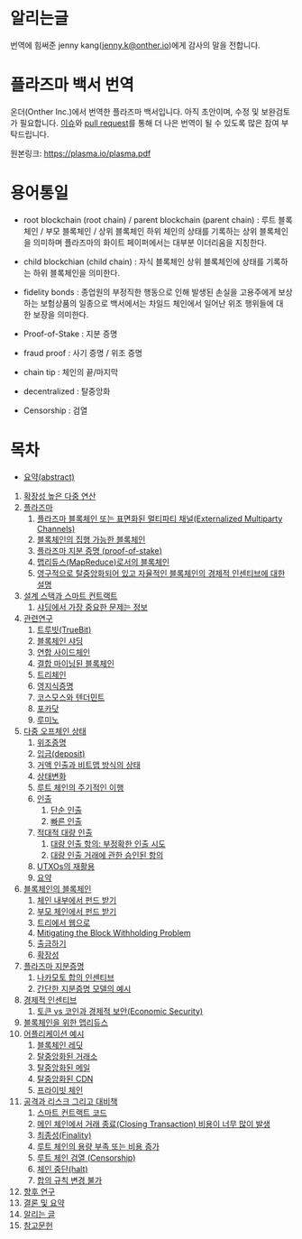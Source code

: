 # 알리는글

번역에 힘써준 jenny kang(jenny.k@onther.io)에게 감사의 말을 전합니다.

# 플라즈마 백서 번역

온더(Onther Inc.)에서 번역한 플라즈마 백서입니다.
아직 초안이며, 수정 및 보완검토가 필요합니다. [이슈](https://github.com/Onther-Tech/plasma-korea/issues)와 [pull request](https://github.com/Onther-Tech/plasma-korea/pulls)를 통해 더 나은 번역이 될 수 있도록 많은 참여 부탁드립니다.

원본링크: https://plasma.io/plasma.pdf

# 용어통일

* root blockchain (root chain) / parent blockchain (parent chain)
: 루트 블록체인 / 부모 블록체인 / 상위 블록체인
하위 체인의 상태를 기록하는 상위 블록체인을 의미하며 플라즈마의 화이트 페이퍼에서는 대부분 이더리움을 지칭한다.

* child blockchian (child chain) : 자식 블록체인
상위 블록체인에 상태를 기록하는 하위 블록체인을 의미한다.

* fidelity bonds : 종업원의 부정직한 행동으로 인해 발생된 손실을 고용주에게 보상하는 보험상품의 일종으로 백서에서는 차일드 체인에서 일어난 위조 행위들에 대한 보장을 의미한다. 

* Proof-of-Stake : 지분 증명
* fraud proof : 사기 증명 / 위조 증명
* chain tip : 체인의 끝/마지막
* decentralized : 탈중앙화
* Censorship : 검열


# 목차

* [요약(abstract)](https://github.com/Onther-Tech/plasma-korea/blob/master/abstract.md)

1. [확장성 높은 다중 연산](https://github.com/Onther-Tech/plasma-korea/blob/master/1_Scalable_Multi-Party_Computation.md)
2. [플라즈마](https://github.com/Onther-Tech/plasma-korea/blob/master/2_Plasma.md)
   1. [플라즈마 블록체인 또는 표면화된 멀티파티 채널(Externalized Multiparty Channels)](https://github.com/Onther-Tech/plasma-korea/blob/master/2_Plasma.md#%ED%94%8C%EB%9D%BC%EC%A6%88%EB%A7%88-%EB%B8%94%EB%A1%9D%EC%B2%B4%EC%9D%B8-%EB%98%90%EB%8A%94-%ED%91%9C%EB%A9%B4%ED%99%94%EB%90%9C-%EB%A9%80%ED%8B%B0%ED%8C%8C%ED%8B%B0-%EC%B1%84%EB%84%90externalized-multiparty-channels)
   2. [블록체인의 집행 가능한 블록체인](https://github.com/Onther-Tech/plasma-korea/blob/master/2_Plasma.md#%EB%B8%94%EB%A1%9D%EC%B2%B4%EC%9D%B8%EC%9D%98-%EC%A7%91%ED%96%89-%EA%B0%80%EB%8A%A5%ED%95%9C-%EB%B8%94%EB%A1%9D%EC%B2%B4%EC%9D%B8)
   3. [플라즈마 지분 증명 (proof-of-stake)](https://github.com/Onther-Tech/plasma-korea/blob/master/2_Plasma.md#plasma-%EC%A7%80%EB%B6%84-%EC%A6%9D%EB%AA%85-proof-of-stake)
   4. [맵리듀스(MapReduce)로서의 블록체인](https://github.com/Onther-Tech/plasma-korea/blob/master/2_Plasma.md#mapreduce%EB%A1%9C%EC%84%9C%EC%9D%98-%EB%B8%94%EB%A1%9D%EC%B2%B4%EC%9D%B8)
   5. [영구적으로 탈중앙화되어 있고 자율적인 블록체인의 경제적 인센티브에 대한 설명](https://github.com/Onther-Tech/plasma-korea/blob/master/2_Plasma.md#%EC%98%81%EA%B5%AC%EC%A0%81%EC%9C%BC%EB%A1%9C-%ED%83%88%EC%A4%91%EC%95%99%ED%99%94-%EB%90%98%EC%96%B4%EC%9E%88%EA%B3%A0-%EC%9E%90%EC%9C%A8%EC%A0%81%EC%9D%B8-%EB%B8%94%EB%A1%9D%EC%B2%B4%EC%9D%B8%EC%9D%98-%EA%B2%BD%EC%A0%9C%EC%A0%81-%EC%9D%B8%EC%84%BC%ED%8B%B0%EB%B8%8C%EC%97%90-%EB%8C%80%ED%95%9C-%EC%84%A4%EB%AA%85)
3. [설계 스택과 스마트 컨트랙트](https://github.com/Onther-Tech/plasma-korea/blob/master/3_Design_Stack_and_Smart_Contracts.MD)
   1. [샤딩에서 가장 중요한 문제는 정보](https://github.com/Onther-Tech/plasma-korea/blob/master/3_Design_Stack_and_Smart_Contracts.MD#%EC%83%A4%EB%94%A9%EC%97%90%EC%84%9C-%EA%B0%80%EC%9E%A5-%EC%A4%91%EC%9A%94%ED%95%9C-%EB%AC%B8%EC%A0%9C%EB%8A%94-%EC%A0%95%EB%B3%B4)
4. [관련연구](https://github.com/Onther-Tech/plasma-korea/blob/master/4_Related_Work.md)
   1. [트루빗(TrueBit)](https://github.com/Onther-Tech/plasma-korea/blob/master/4_Related_Work.md#%ED%8A%B8%EB%A3%A8%EB%B9%97truebit)
   2. [블록체인 샤딩](https://github.com/Onther-Tech/plasma-korea/blob/master/4_Related_Work.md#%EB%B8%94%EB%A1%9D%EC%B2%B4%EC%9D%B8-%EC%83%A4%EB%94%A9)
   3. [연합 사이드체인](https://github.com/Onther-Tech/plasma-korea/blob/master/4_Related_Work.md#%EC%97%B0%ED%95%A9-%EC%82%AC%EC%9D%B4%EB%93%9C%EC%B2%B4%EC%9D%B8)
   4. [결합 마이닝된 블록체인](https://github.com/Onther-Tech/plasma-korea/blob/master/4_Related_Work.md#%EA%B2%B0%ED%95%A9%EB%A7%88%EC%9D%B4%EB%8B%9D%EB%90%9C-%EB%B8%94%EB%A1%9D%EC%B2%B4%EC%9D%B8merge-mined-blockchain)
   5. [트리체인](https://github.com/Onther-Tech/plasma-korea/blob/master/4_Related_Work.md#%ED%8A%B8%EB%A6%AC%EC%B2%B4%EC%9D%B8)
   6. [영지식증명](https://github.com/Onther-Tech/plasma-korea/blob/master/4_Related_Work.md#%EC%98%81%EC%A7%80%EC%8B%9D%EC%A6%9D%EB%AA%85zk-snark-%EB%B0%8F-zk-stark)
   7. [코스모스와 텐더민트](https://github.com/Onther-Tech/plasma-korea/blob/master/4_Related_Work.md#%EC%BD%94%EC%8A%A4%EB%AA%A8%EC%8A%A4%EC%99%80-%ED%85%90%EB%8D%94%EB%AF%BC%ED%8A%B8)
   8. [포카닷](https://github.com/Onther-Tech/plasma-korea/blob/master/4_Related_Work.md#%ED%8F%AC%EC%B9%B4%EB%8B%B7)
   9. [루미노](https://github.com/Onther-Tech/plasma-korea/blob/master/4_Related_Work.md#%EB%A3%A8%EB%AF%B8%EB%85%B8)
5. [다중 오프체인 상태](https://github.com/Onther-Tech/plasma-korea/blob/master/5_Multiparty_Off-Chain_State.md)
   1. [위조증명](https://github.com/Onther-Tech/plasma-korea/blob/master/5_Multiparty_Off-Chain_State.md#%EC%9C%84%EC%A1%B0%EC%A6%9D%EB%AA%85)
   2. [입금(deposit)](https://github.com/Onther-Tech/plasma-korea/blob/master/5_Multiparty_Off-Chain_State.md#%EC%9E%85%EA%B8%88deposit)
   3. [거액 인출과 비트맵 방식의 상태](https://github.com/Onther-Tech/plasma-korea/blob/master/5_Multiparty_Off-Chain_State.md#%EA%B1%B0%EC%95%A1-%EC%9D%B8%EC%B6%9C%EA%B3%BC-%EB%B9%84%ED%8A%B8%EB%A7%B5-%EB%B0%A9%EC%8B%9D%EC%9D%98-%EC%83%81%ED%83%9C)
   4. [상태변화](https://github.com/Onther-Tech/plasma-korea/blob/master/5_Multiparty_Off-Chain_State.md#%EC%83%81%ED%83%9C%EB%B3%80%ED%99%94)
   5. [루트 체인의 주기적인 이행](https://github.com/Onther-Tech/plasma-korea/blob/master/5_Multiparty_Off-Chain_State.md#%EB%A3%A8%ED%8A%B8-%EC%B2%B4%EC%9D%B8%EC%97%90-%EC%A3%BC%EA%B8%B0%EC%A0%81%EC%9D%B8-%EC%9D%B4%ED%96%89)
   6. [인출](https://github.com/Onther-Tech/plasma-korea/blob/master/5_Multiparty_Off-Chain_State.md#%EC%9D%B8%EC%B6%9C)
      1. [단순 인출](https://github.com/Onther-Tech/plasma-korea/blob/master/5_Multiparty_Off-Chain_State.md#%EA%B0%84%EB%8B%A8%ED%95%9C-%EC%9D%B8%EC%B6%9C)
      2. [빠른 인출](https://github.com/Onther-Tech/plasma-korea/blob/master/5_Multiparty_Off-Chain_State.md#%EB%B9%A0%EB%A5%B8-%EC%9D%B8%EC%B6%9C)
   7. [적대적 대량 인출](https://github.com/Onther-Tech/plasma-korea/blob/master/5_Multiparty_Off-Chain_State.md#%EC%A0%81%EB%8C%80%EC%A0%81-%EB%8C%80%EB%9F%89-%EC%9D%B8%EC%B6%9C)
      1. [대량 인출 항의: 부정확한 인출 시도](https://github.com/Onther-Tech/plasma-korea/blob/master/5_Multiparty_Off-Chain_State.md#%EB%8C%80%EB%9F%89-%EC%9D%B8%EC%B6%9C-%ED%95%AD%EC%9D%98-%EB%B6%80%EC%A0%95%ED%99%95%ED%95%9C-%EC%9D%B8%EC%B6%9C-%EC%8B%9C%EB%8F%84)
      2. [대량 인출 거래에 관한 승인된 항의](https://github.com/Onther-Tech/plasma-korea/blob/master/5_Multiparty_Off-Chain_State.md#%EB%8C%80%EB%9F%89-%EC%9D%B8%EC%B6%9C-%EA%B1%B0%EB%9E%98%EC%97%90-%EA%B4%80%ED%95%9C-%EC%8A%B9%EC%9D%B8%EB%90%9C-%ED%95%AD%EC%9D%98)
   8. [UTXOs의 재활용](https://github.com/Onther-Tech/plasma-korea/blob/master/5_Multiparty_Off-Chain_State.md#utxos%EC%9D%98-%EC%9E%AC%ED%99%9C%EC%9A%A9)
   9. [요약](https://github.com/Onther-Tech/plasma-korea/blob/master/5_Multiparty_Off-Chain_State.md#%EC%9A%94%EC%95%BD)
6. [블록체인의 블록체인](https://github.com/Onther-Tech/plasma-korea/blob/master/6_Blockchains_in_Blockchains.md)
   1. [체인 내부에서 펀드 받기](https://github.com/Onther-Tech/plasma-korea/blob/master/6_Blockchains_in_Blockchains.md#%EC%B2%B4%EC%9D%B8-%EB%82%B4%EB%B6%80%EC%97%90%EC%84%9C-%ED%8E%80%EB%93%9C-%EB%B0%9B%EA%B8%B0)
   2. [부모 체인에서 펀드 받기](https://github.com/Onther-Tech/plasma-korea/blob/master/6_Blockchains_in_Blockchains.md#%EB%B6%80%EB%AA%A8-%EC%B2%B4%EC%9D%B8%EC%97%90%EC%84%9C-%ED%8E%80%EB%93%9C-%EB%B0%9B%EA%B8%B0)
   3. [트리에서 웹으로](https://github.com/Onther-Tech/plasma-korea/blob/master/6_Blockchains_in_Blockchains.md#%ED%8A%B8%EB%A6%AC%EC%97%90%EC%84%9C-%EC%9B%B9%EC%9C%BC%EB%A1%9C)
   4. [Mitigating the Block Withholding Problem](https://github.com/Onther-Tech/plasma-korea/blob/master/6_Blockchains_in_Blockchains.md#mitigating-the-block-withholding-problem)
   5. [출금하기](https://github.com/Onther-Tech/plasma-korea/blob/master/6_Blockchains_in_Blockchains.md#%EC%B6%9C%EA%B8%88%ED%95%98%EA%B8%B0)
   6. [확장성](https://github.com/Onther-Tech/plasma-korea/blob/master/6_Blockchains_in_Blockchains.md#%ED%99%95%EC%9E%A5%EC%84%B1)
7. [플라즈마 지분증명](https://github.com/Onther-Tech/plasma-korea/blob/master/7_Plasma_Proof-of-Stake.md)
   1. [나카모토 합의 인센티브](https://github.com/Onther-Tech/plasma-korea/blob/master/7_Plasma_Proof-of-Stake.md#%EB%82%98%EC%B9%B4%EB%AA%A8%ED%86%A0-%ED%95%A9%EC%9D%98-%EC%9D%B8%EC%84%BC%ED%8B%B0%EB%B8%8C)
   2. [간단한 지분증명 모델의 예시](https://github.com/Onther-Tech/plasma-korea/blob/master/7_Plasma_Proof-of-Stake.md#%EA%B0%84%EB%8B%A8%ED%95%9C-%EC%A7%80%EB%B6%84%EC%A6%9D%EB%AA%85-%EB%AA%A8%EB%8D%B8%EC%9D%98-%EC%98%88%EC%8B%9C)
8. [경제적 인센티브](https://github.com/Onther-Tech/plasma-korea/blob/master/8_Economic_Incentives.md)
   1. [토큰 vs 코인과 경제적 보안(Economic Security)](https://github.com/Onther-Tech/plasma-korea/blob/master/8_Economic_Incentives.md#%ED%86%A0%ED%81%B0-vs-%EC%BD%94%EC%9D%B8%EA%B3%BC-%EA%B2%BD%EC%A0%9C%EC%A0%81-%EB%B3%B4%EC%95%88economic-security)
9. [블록체인을 위한 맵리듀스](https://github.com/Onther-Tech/plasma-korea/blob/master/9_%20MapReduce_for_the_Blockchain.md)
10. [어플리케이션 예시](https://github.com/Onther-Tech/plasma-korea/blob/master/10_Example%20Applications.md)
    1. [블록체인 레딧](https://github.com/Onther-Tech/plasma-korea/blob/master/10_Example%20Applications.md#%EB%B8%94%EB%A1%9D%EC%B2%B4%EC%9D%B8-%EB%A0%88%EB%94%A7)
    2. [탈중앙화된 거래소](https://github.com/Onther-Tech/plasma-korea/blob/master/10_Example%20Applications.md#%ED%83%88%EC%A4%91%EC%95%99%ED%99%94%EB%90%9C-%ED%99%98%EC%A0%84)
    3. [탈중앙화된 메일](https://github.com/Onther-Tech/plasma-korea/blob/master/10_Example%20Applications.md#%ED%83%88%EC%A4%91%EC%95%99%ED%99%94%EB%90%9C-%EB%A9%94%EC%9D%BC)
    4. [탈중앙화된 CDN](https://github.com/Onther-Tech/plasma-korea/blob/master/10_Example%20Applications.md#%ED%83%88%EC%A4%91%EC%95%99%ED%99%94%EB%90%9C-cdn)
    5. [프라이빗 체인](https://github.com/Onther-Tech/plasma-korea/blob/master/10_Example%20Applications.md#%ED%94%84%EB%9D%BC%EC%9D%B4%EB%B9%97-%EC%B2%B4%EC%9D%B8)
11. [공격과 리스크 그리고 대비책](https://github.com/Onther-Tech/plasma-korea/blob/master/11_Attacks_Risks_and_Mitigations.md)
    1. [스마트 컨트랙트 코드](https://github.com/Onther-Tech/plasma-korea/blob/master/11_Attacks_Risks_and_Mitigations.md#%EC%8A%A4%EB%A7%88%ED%8A%B8-%EC%BB%A8%ED%8A%B8%EB%A0%89%ED%8A%B8-%EC%BD%94%EB%93%9C)
    2. [메인 체인에서 거래 종료(Closing Transaction) 비용이 너무 많이 발생](https://github.com/Onther-Tech/plasma-korea/blob/master/11_Attacks_Risks_and_Mitigations.md#%EB%A9%94%EC%9D%B8-%EC%B2%B4%EC%9D%B8%EC%97%90%EC%84%9C%EC%9D%98-closing-transaction%EC%9D%B4-%EB%84%88%EB%AC%B4-%EB%B9%84%EC%9A%A9%EC%9D%B4-%EB%A7%8E%EC%9D%B4-%EB%B0%9C%EC%83%9D)
    3. [최종성(Finality)](https://github.com/Onther-Tech/plasma-korea/blob/master/11_Attacks_Risks_and_Mitigations.md#%EC%B5%9C%EC%A2%85%EC%84%B1finality)
    4. [루트 체인의 용량 부족 또는 비용 증가](https://github.com/Onther-Tech/plasma-korea/blob/master/11_Attacks_Risks_and_Mitigations.md#%EB%A3%A8%ED%8A%B8-%EC%B2%B4%EC%9D%B8%EC%9D%98-%EC%9A%A9%EB%9F%89-%EB%B6%80%EC%A1%B1-%EB%98%90%EB%8A%94-%EB%B9%84%EC%9A%A9-%EC%A6%9D%EA%B0%80)
    5. [루트 체인 검열 (Censorship)](https://github.com/Onther-Tech/plasma-korea/blob/master/11_Attacks_Risks_and_Mitigations.md#%EB%A3%A8%ED%8A%B8-%EC%B2%B4%EC%9D%B8-%EA%B2%80%EC%97%B4-censorship)
    6. [체인 중단(halt)](https://github.com/Onther-Tech/plasma-korea/blob/master/11_Attacks_Risks_and_Mitigations.md#%EC%B2%B4%EC%9D%B8-%EC%A4%91%EB%8B%A8halt)
    7. [합의 규칙 변경 불가](https://github.com/Onther-Tech/plasma-korea/blob/master/11_Attacks_Risks_and_Mitigations.md#%ED%95%A9%EC%9D%98-%EA%B7%9C%EC%B9%99-%EB%B3%80%EA%B2%BD-%EB%B6%88%EA%B0%80)
12. [향후 연구](https://github.com/Onther-Tech/plasma-korea/blob/master/12_Future_Research.md)
13. [결론 및 요약](https://github.com/Onther-Tech/plasma-korea/blob/master/13_Conclusion_and_Summary.md)
14. [알리는 글](https://github.com/Onther-Tech/plasma-korea/blob/master/14_Acknowledgements.md)
15. [참고문헌](https://github.com/Onther-Tech/plasma-korea/blob/master/References.md)
